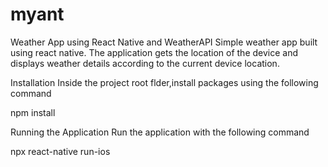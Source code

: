 # myant

Weather App using React Native and WeatherAPI
Simple weather app built using react native. The application gets the location of the device and displays weather details according to the current device location.

Installation
Inside the project root flder,install packages using the following command

npm install

Running the Application
Run the application with the following command

npx react-native run-ios
